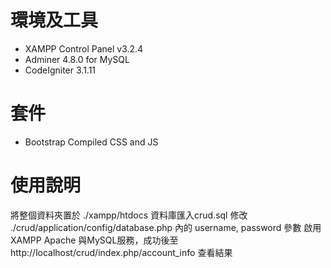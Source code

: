 # 環境及工具
- XAMPP Control Panel v3.2.4
- Adminer 4.8.0 for MySQL
- CodeIgniter 3.1.11

# 套件
- Bootstrap Compiled CSS and JS

# 使用說明
將整個資料夾置於 ./xampp/htdocs
資料庫匯入crud.sql
修改 ./crud/application/config/database.php 內的 username, password 參數
啟用XAMPP Apache 與MySQL服務，成功後至 http://localhost/crud/index.php/account_info 查看結果
